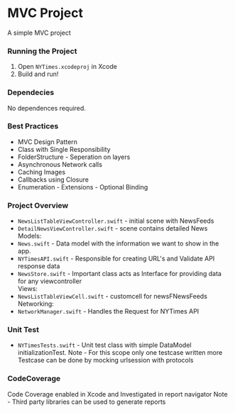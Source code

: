 # MVC Project
A simple MVC project

### Running the Project
1. Open `NYTimes.xcodeproj` in Xcode
2. Build and run!



### Dependecies
No dependences required.

### Best Practices
* MVC Design Pattern
* Class with Single Responsibility
* FolderStructure - Seperation on layers
* Asynchronous Network calls
* Caching Images
* Callbacks using Closure
* Enumeration - Extensions - Optional Binding


### Project Overview

* `NewsListTableViewController.swift` - initial scene with NewsFeeds
* `DetailNewsViewController.swift` - scene contains detailed News  
Models:  
* `News.swift` - Data model with the information we want to show in the app.
* `NYTimesAPI.swift` - Responsible for creating URL's and Validate API response data
* `NewsStore.swift` - Important class acts as Interface for providing data for any viewcontroller  
Views:
* `NewsListTableViewCell.swift` - customcell for newsFNewsFeeds  
Networking:
* `NetworkManager.swift` - Handles the Request for NYTimes API



### Unit Test
* `NYTimesTests.swift` - Unit test class with simple DataModel initializationTest.
Note - For this scope only one testcase written more Testcase  can be done by mocking urlsession with  protocols

### CodeCoverage
Code Coverage enabled in Xcode and Investigated in report navigator
Note - Third party libraries can be used to generate reports
